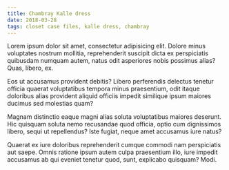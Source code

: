 ```yaml
---
title: Chambray Kalle dress
date: 2018-03-28
tags: closet case files, kalle dress, chambray
---
```


Lorem ipsum dolor sit amet, consectetur adipisicing elit. Dolore minus voluptates nostrum mollitia, reprehenderit suscipit dicta ex perspiciatis quibusdam numquam autem, natus odit asperiores nobis possimus alias? Quas, libero, ex.

Eos ut accusamus provident debitis? Libero perferendis delectus tenetur officia quaerat voluptatibus tempora minus praesentium, odit itaque doloribus alias provident aliquid officiis impedit similique ipsum maiores ducimus sed molestias quam?

Magnam distinctio eaque magni alias soluta voluptatibus maiores deserunt. Hic quisquam soluta nemo recusandae quod officia, optio cum dignissimos libero, sequi ut repellendus? Iste fugiat, neque amet accusamus iure natus?

Quaerat ex iure doloribus reprehenderit cumque commodi nam perspiciatis aut saepe. Omnis ratione ipsum autem culpa praesentium illo, iure impedit accusamus ab qui eveniet tenetur quod, sunt, explicabo quisquam? Modi.